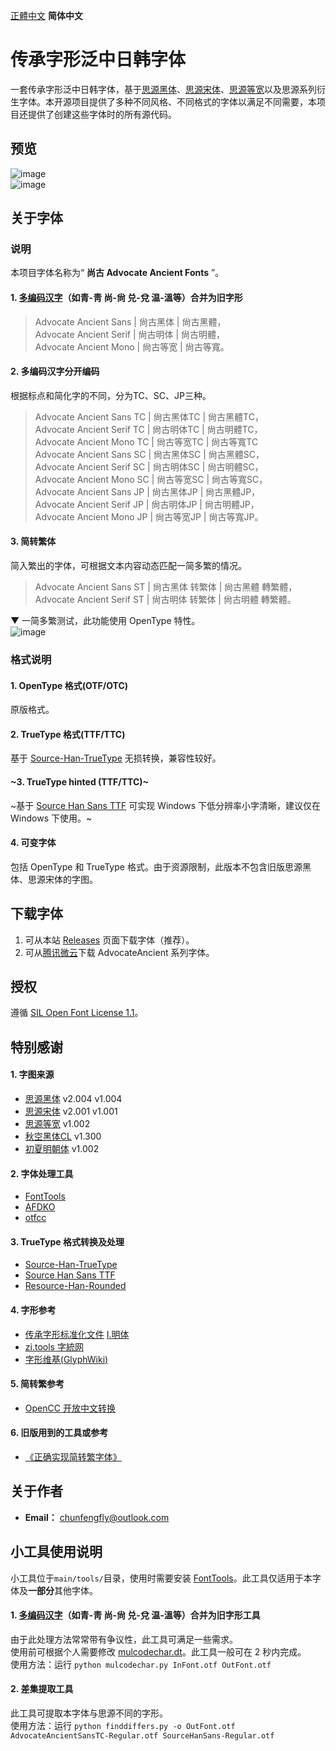 [正體中文](../../#傳承字形泛中日韓字型) **简体中文**

# 传承字形泛中日韩字体
一套传承字形泛中日韩字体，基于[思源黑体](https://github.com/adobe-fonts/source-han-sans)、[思源宋体](https://github.com/adobe-fonts/source-han-serif)、[思源等宽](https://github.com/adobe-fonts/source-han-mono)以及思源系列衍生字体。本开源项目提供了多种不同风格、不同格式的字体以满足不同需要，本项目还提供了创建这些字体时的所有源代码。

## 预览
![image](./pictures/Pic0001.png)  
![image](./pictures/Pic0002.jpg)  
## 关于字体
### 说明
本项目字体名称为“ **尚古 Advocate Ancient Fonts** ”。
#### 1. [多编码汉字](./main/configs/mulcodechar.dt)（如青-靑 尚-尙 兑-兌 温-溫等）合并为旧字形
> Advocate Ancient Sans | 尙古黑体 | 尙古黑體，<br />
> Advocate Ancient Serif | 尙古明体 | 尙古明體，<br />
> Advocate Ancient Mono | 尙古等宽 | 尙古等寬。<br />
#### 2. 多编码汉字分开编码
根据标点和简化字的不同，分为TC、SC、JP三种。<br />
> Advocate Ancient Sans TC | 尙古黑体TC | 尙古黑體TC，<br />
> Advocate Ancient Serif TC | 尙古明体TC | 尙古明體TC，<br />
> Advocate Ancient Mono TC | 尙古等宽TC | 尙古等寬TC<br />
> Advocate Ancient Sans SC | 尙古黑体SC | 尙古黑體SC，<br />
> Advocate Ancient Serif SC | 尙古明体SC | 尙古明體SC，<br />
> Advocate Ancient Mono SC | 尙古等宽SC | 尙古等寬SC，<br />
> Advocate Ancient Sans JP | 尙古黑体JP | 尙古黑體JP，<br />
> Advocate Ancient Serif JP | 尙古明体JP | 尙古明體JP，<br />
> Advocate Ancient Mono JP | 尙古等宽JP | 尙古等寬JP。<br />
#### 3. 简转繁体
简入繁出的字体，可根据文本内容动态匹配一简多繁的情况。
> Advocate Ancient Sans ST | 尙古黑体 转繁体 | 尙古黑體 轉繁體，<br />
> Advocate Ancient Serif ST | 尙古明体 转繁体 | 尙古明體 轉繁體。<br />

▼ 一简多繁测试，此功能使用 OpenType 特性。<br />
![image](./pictures/FANTI.png)  

### 格式说明
#### 1. OpenType 格式(OTF/OTC)
原版格式。
#### 2. TrueType 格式(TTF/TTC)
基于 [Source-Han-TrueType](https://github.com/Pal3love/Source-Han-TrueType) 无损转换，兼容性较好。
#### ~3. TrueType hinted (TTF/TTC)~
~基于 [Source Han Sans TTF](https://github.com/be5invis/source-han-sans-ttf) 可实现 Windows 下低分辨率小字清晰，建议仅在 Windows 下使用。~
#### 4. 可变字体
包括 OpenType 和 TrueType 格式。由于资源限制，此版本不包含旧版思源黑体、思源宋体的字图。

## 下载字体
1. 可从本站 [Releases](https://github.com/GuiWonder/SourceHanToClassic/releases) 页面下载字体（推荐）。
2. 可从[腾讯微云](https://share.weiyun.com/VEoOc5xK)下载 AdvocateAncient 系列字体。
## 授权
遵循 [SIL Open Font License 1.1](./LICENSE.txt)。

## 特别感谢
#### 1. 字图来源
- [思源黑体](https://github.com/adobe-fonts/source-han-sans) v2.004 v1.004
- [思源宋体](https://github.com/adobe-fonts/source-han-serif) v2.001 v1.001
- [思源等宽](https://github.com/adobe-fonts/source-han-mono) v1.002
- [秋空󠄁黑体CL](https://github.com/ChiuMing-Neko/ChiuKongGothic) v1.300
- [初夏明朝体](https://github.com/GuiWonder/EarlySummerMincho) v1.002
#### 2. 字体处理工具
- [FontTools](https://github.com/fonttools/fonttools)
- [AFDKO](https://github.com/adobe-type-tools/afdko/)
- [otfcc](https://github.com/caryll/otfcc)
#### 3. TrueType 格式转换及处理
- [Source-Han-TrueType](https://github.com/Pal3love/Source-Han-TrueType)
- [Source Han Sans TTF](https://github.com/be5invis/source-han-sans-ttf)
- [Resource-Han-Rounded](https://github.com/CyanoHao/Resource-Han-Rounded)
#### 4. 字形参考
- [传承字形标准化文件](https://github.com/ichitenfont/inheritedglyphs) [I.明体](https://github.com/ichitenfont/I.Ming)
- [zi.tools 字統网](https://zi.tools/)
- [字形维基(GlyphWiki)](https://glyphwiki.org/)
#### 5. 简转繁参考
- [OpenCC 开放中文转换](https://github.com/BYVoid/OpenCC)
#### 6. 旧版用到的工具或参考
- [《正确实现简转繁字体》](https://ayaka.shn.hk/s2tfont/)
## 关于作者
- **Email：** chunfengfly@outlook.com

## 小工具使用说明
小工具位于`main/tools/`目录，使用时需要安装 [FontTools](https://github.com/fonttools/fonttools)。此工具仅适用于本字体及**一部分**其他字体。
#### 1. [多编码汉字](./main/configs/mulcodechar.dt)（如青-靑 尚-尙 兑-兌 温-溫等）合并为旧字形工具
由于此处理方法常常带有争议性，此工具可满足一些需求。  
使用前可根据个人需要修改 [mulcodechar.dt](./main/configs/mulcodechar.dt)。此工具一般可在 2 秒内完成。  
使用方法：运行 `python mulcodechar.py InFont.otf OutFont.otf`  
#### 2. 差集提取工具
此工具可提取本字体与思源不同的字形。  
使用方法：运行 `python finddiffers.py -o OutFont.otf AdvocateAncientSansTC-Regular.otf SourceHanSans-Regular.otf`
